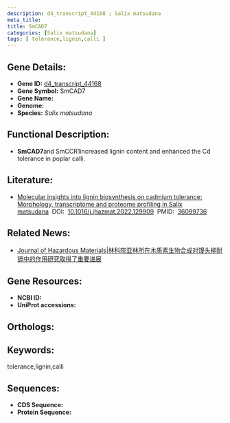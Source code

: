```yaml
---
description: d4_transcript_44168 ; Salix matsudana
meta_title:
title: SmCAD7
categories: [Salix matsudana]
tags: [ tolerance,lignin,calli ]
---
```


## Gene Details:
- **Gene ID:**	[d4_transcript_44168]()
- **Gene Symbol:** SmCAD7
- **Gene Name:** 
- **Genome:** []()
- **Species:** *Salix matsudana*

## Functional Description:
   - **SmCAD7**and SmCCR1increased lignin content and enhanced the Cd tolerance in poplar calli.

## Literature:
   - [Molecular insights into lignin biosynthesis on cadmium tolerance: Morphology, transcriptome and proteome profiling in Salix matsudana]( https://www.sciencedirect.com/science/article/pii/S0304389422017034#sec0145)&nbsp;&nbsp;DOI:&nbsp;&nbsp;[10.1016/j.jhazmat.2022.129909](https://www.sciencedirect.com/science/article/pii/S0304389422017034#sec0145)&nbsp;&nbsp;PMID:&nbsp;&nbsp;[36099736](https://pubmed.ncbi.nlm.nih.gov/36099736/)

## Related News:
   - [Journal of Hazardous Materials|林科院亚林所在木质素生物合成对馒头柳耐镉中的作用研究取得了重要进展](https://mp.weixin.qq.com/s?__biz=Mzg3MDEwNDEyMg==&mid=2247537900&idx=1&sn=5b676eecd35ff25a1ed1ce48d2f4f67a&chksm=ce90f9b9f9e770af571f564fc2bfe047e14c031a01b80f523f45ebdcc5042285d8c33adc7421&scene=27#wechat_redirect)

## Gene Resources:
- **NCBI ID:** [](https://www.ncbi.nlm.nih.gov/gene/?term=)
- **UniProt accessions:** [](https://www.uniprot.org/uniprotkb//entry)

## Orthologs:


## Keywords:
tolerance,lignin,calli

## Sequences:
- **CDS Sequence:**
- **Protein Sequence:**
